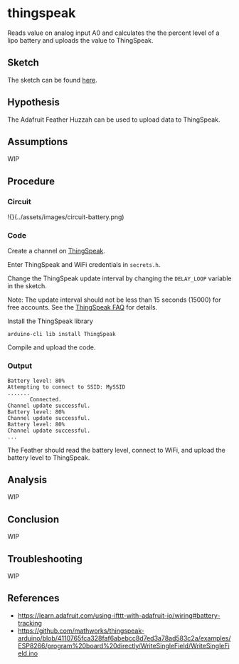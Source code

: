 # thingspeak

Reads value on analog input A0 and calculates the the percent level of a
lipo battery and uploads the value to ThingSpeak.

## Sketch

The sketch can be found [here](https://github.com/nicholaswilde/solar-battery-charger/tree/main/test/thingspeak).

## Hypothesis

The Adafruit Feather Huzzah can be used to upload data to ThingSpeak.

## Assumptions

WIP

## Procedure

### Circuit

!{}(../assets/images/circuit-battery.png)

### Code

Create a channel on [ThingSpeak](https://www.mathworks.com/help/thingspeak/getting-started-with-thingspeak.html).

Enter ThingSpeak and WiFi credentials in `secrets.h`.

Change the ThingSpeak update interval by changing the `DELAY_LOOP` variable in the sketch.

Note: The update interval should not be less than 15 seconds (15000) for free accounts.
See the [ThingSpeak FAQ](https://thingspeak.com/pages/license_faq) for details.

Install the ThingSpeak library

```shell
arduino-cli lib install ThingSpeak
```

Compile and upload the code.

### Output

```shell
Battery level: 80%
Attempting to connect to SSID: MySSID
.......
       Connected.
Channel update successful.
Battery level: 80%
Channel update successful.
Battery level: 80%
Channel update successful.
...
```

The Feather should read the battery level, connect to WiFi, and upload the
battery level to ThingSpeak.

## Analysis

WIP

## Conclusion

WIP

## Troubleshooting

WIP

## References
- https://learn.adafruit.com/using-ifttt-with-adafruit-io/wiring#battery-tracking
- https://github.com/mathworks/thingspeak-arduino/blob/4110765fca328faf6abebcc8d7ed3a78ad583c2a/examples/ESP8266/program%20board%20directly/WriteSingleField/WriteSingleField.ino
